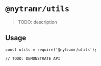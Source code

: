 # `@nytramr/utils`

> TODO: description

## Usage

```
const utils = require('@nytramr/utils');

// TODO: DEMONSTRATE API
```
